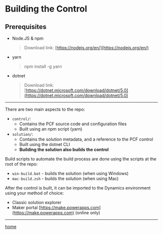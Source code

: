 # Building the Control

## Prerequisites
- Node.JS & npm
  > Download link: [https://nodejs.org/en/](https://nodejs.org/en/)
- yarn
  > npm install -g yarn
- dotnet
  > Download link: [https://dotnet.microsoft.com/download/dotnet/5.0](https://dotnet.microsoft.com/download/dotnet/5.0)

---

There are two main aspects to the repo:
- `control/`:
  - Contains the PCF source code and configuration files
  - Built using an npm script (yarn)
- `solution/`:
  - Contains the solution metadata, and a reference to the PCF control
  - Built using the dotnet CLI
  - **Building the solution also builds the control**

Build scripts to automate the build process are done using the scripts at the root of the repo:
- `win-build.bat` - builds the solution (when using Windows)
- `mac-build.zsh` - builds the solution (when using Mac)

After the control is built, it can be imported to the Dynamics environment using your method of choice:
- Classic solution explorer
- Maker portal [https://make.powerapps.com](https://make.powerapps.com) (online only)

---

[home](../readme.md)